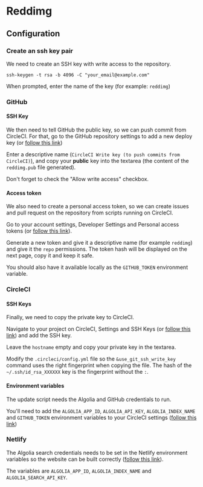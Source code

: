 # Reddimg

## Configuration

### Create an ssh key pair

We need to create an SSH key with write access to the repository.

    ssh-keygen -t rsa -b 4096 -C "your_email@example.com"

When prompted, enter the name of the key (for example: `reddimg`)

### GitHub

#### SSH Key

We then need to tell GitHub the public key, so we can push commit from CircleCI.
For that, go to the GitHub repository settings to add a new deploy key (or
[follow this link][1])

Enter a descriptive name (`CircleCI Write key (to push commits from CircleCI)`),
and copy your **public** key into the textarea (the content of the `reddimg.pub`
file generated).

Don't forget to check the "Allow write access" checkbox.

#### Access token

We also need to create a personal access token, so we can create issues and pull
request on the repository from scripts running on CircleCI.

Go to your account settings, Developer Settings and Personal access tokens (or
[follow this link][3]).

Generate a new token and give it a descriptive name (for example `reddimg`) and
give it the `repo` permissions. The token hash will be displayed on the next
page, copy it and keep it safe.

You should also have it available locally as the `GITHUB_TOKEN` environment
variable.

### CircleCI

#### SSH Keys

Finally, we need to copy the private key to CircleCI.

Navigate to your project on CircleCI, Settings and SSH Keys (or [follow this
link][2]) and add the SSH key.

Leave the `hostname` empty and copy your private key in the textarea.

Modify the `.circleci/config.yml` file so the `&use_git_ssh_write_key` command
uses the right fingerprint when copying the file. The hash of the
`~/.ssh/id_rsa_XXXXXX` key is the fingerprint without the `:`.

#### Environment variables

The update script needs the Algolia and GitHub credentials to run.

You'll need to add the `ALGOLIA_APP_ID`, `ALGOLIA_API_KEY`, `ALGOLIA_INDEX_NAME` and
`GITHUB_TOKEN` environment variables to your CircleCI settings ([follow this link][4])

### Netlify

The Algolia search credentials needs to be set in the Netlify environment
variables so the website can be built correctly ([follow this link][5]).

The variables are `ALGOLIA_APP_ID`, `ALGOLIA_INDEX_NAME` and `ALGOLIA_SEARCH_API_KEY`.

[1]: https://github.com/pixelastic/reddimg/settings/keys/new
[2]: https://app.circleci.com/settings/project/github/pixelastic/reddimg/ssh
[3]: https://github.com/settings/tokens
[4]: https://app.circleci.com/settings/project/github/pixelastic/reddimg/environment-variables
[5]: https://app.netlify.com/sites/reddimg-pixelastic/settings/deploys#environment
